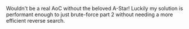 Wouldn't be a real AoC without the beloved A-Star! Luckily my solution is performant enough to just brute-force part 2 without needing a more efficient reverse search.
